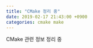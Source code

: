 ```yaml
---
title: "CMake 정리 중"
date: 2019-02-17 21:43:00 +0900
categories: cmake make
---
```

CMake 관련 정보 정리 중
